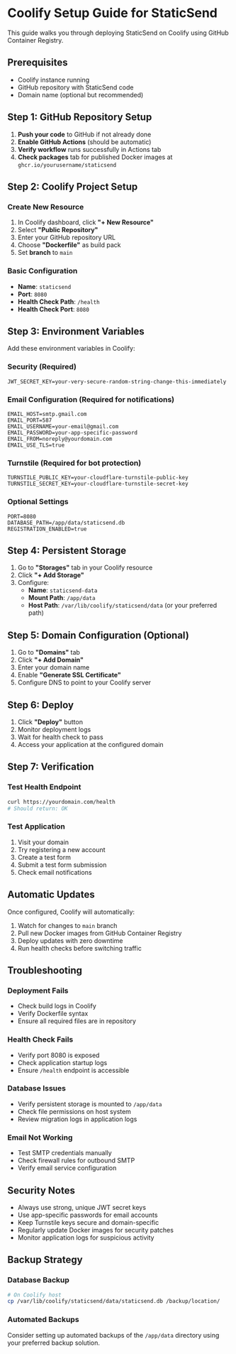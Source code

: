 # Coolify Setup Guide for StaticSend

This guide walks you through deploying StaticSend on Coolify using GitHub Container Registry.

## Prerequisites

- Coolify instance running
- GitHub repository with StaticSend code
- Domain name (optional but recommended)

## Step 1: GitHub Repository Setup

1. **Push your code** to GitHub if not already done
2. **Enable GitHub Actions** (should be automatic)
3. **Verify workflow** runs successfully in Actions tab
4. **Check packages** tab for published Docker images at `ghcr.io/yourusername/staticsend`

## Step 2: Coolify Project Setup

### Create New Resource
1. In Coolify dashboard, click **"+ New Resource"**
2. Select **"Public Repository"**
3. Enter your GitHub repository URL
4. Choose **"Dockerfile"** as build pack
5. Set **branch** to `main`

### Basic Configuration
- **Name**: `staticsend`
- **Port**: `8080`
- **Health Check Path**: `/health`
- **Health Check Port**: `8080`

## Step 3: Environment Variables

Add these environment variables in Coolify:

### Security (Required)
```
JWT_SECRET_KEY=your-very-secure-random-string-change-this-immediately
```

### Email Configuration (Required for notifications)
```
EMAIL_HOST=smtp.gmail.com
EMAIL_PORT=587
EMAIL_USERNAME=your-email@gmail.com
EMAIL_PASSWORD=your-app-specific-password
EMAIL_FROM=noreply@yourdomain.com
EMAIL_USE_TLS=true
```

### Turnstile (Required for bot protection)
```
TURNSTILE_PUBLIC_KEY=your-cloudflare-turnstile-public-key
TURNSTILE_SECRET_KEY=your-cloudflare-turnstile-secret-key
```

### Optional Settings
```
PORT=8080
DATABASE_PATH=/app/data/staticsend.db
REGISTRATION_ENABLED=true
```

## Step 4: Persistent Storage

1. Go to **"Storages"** tab in your Coolify resource
2. Click **"+ Add Storage"**
3. Configure:
   - **Name**: `staticsend-data`
   - **Mount Path**: `/app/data`
   - **Host Path**: `/var/lib/coolify/staticsend/data` (or your preferred path)

## Step 5: Domain Configuration (Optional)

1. Go to **"Domains"** tab
2. Click **"+ Add Domain"**
3. Enter your domain name
4. Enable **"Generate SSL Certificate"**
5. Configure DNS to point to your Coolify server

## Step 6: Deploy

1. Click **"Deploy"** button
2. Monitor deployment logs
3. Wait for health check to pass
4. Access your application at the configured domain

## Step 7: Verification

### Test Health Endpoint
```bash
curl https://yourdomain.com/health
# Should return: OK
```

### Test Application
1. Visit your domain
2. Try registering a new account
3. Create a test form
4. Submit a test form submission
5. Check email notifications

## Automatic Updates

Once configured, Coolify will automatically:
1. Watch for changes to `main` branch
2. Pull new Docker images from GitHub Container Registry
3. Deploy updates with zero downtime
4. Run health checks before switching traffic

## Troubleshooting

### Deployment Fails
- Check build logs in Coolify
- Verify Dockerfile syntax
- Ensure all required files are in repository

### Health Check Fails
- Verify port 8080 is exposed
- Check application startup logs
- Ensure `/health` endpoint is accessible

### Database Issues
- Verify persistent storage is mounted to `/app/data`
- Check file permissions on host system
- Review migration logs in application logs

### Email Not Working
- Test SMTP credentials manually
- Check firewall rules for outbound SMTP
- Verify email service configuration

## Security Notes

- Always use strong, unique JWT secret keys
- Use app-specific passwords for email accounts
- Keep Turnstile keys secure and domain-specific
- Regularly update Docker images for security patches
- Monitor application logs for suspicious activity

## Backup Strategy

### Database Backup
```bash
# On Coolify host
cp /var/lib/coolify/staticsend/data/staticsend.db /backup/location/
```

### Automated Backups
Consider setting up automated backups of the `/app/data` directory using your preferred backup solution.
